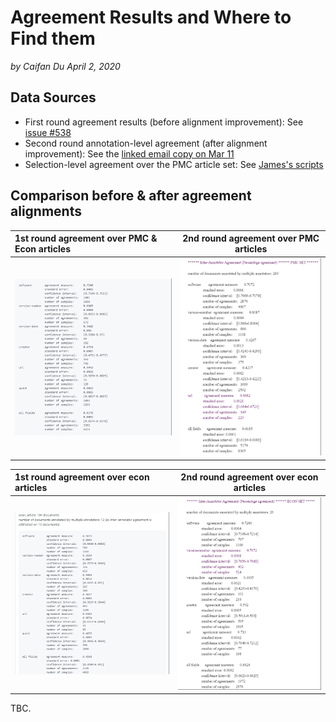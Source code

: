 # Agreement Results and Where to Find them
_by Caifan Du_
_April 2, 2020_

## Data Sources

- First round agreement results (before alignment improvement): See [issue #538](https://github.com/howisonlab/softcite-dataset/issues/538)
- Second round annotation-level agreement (after alignment improvement): See the [linked email copy on Mar 11](https://github.com/howisonlab/softcite-dataset/blob/master/docs/memo/agreement-after-alignment-improvements_2020-03-11.pdf)
- Selection-level agreement over the PMC article set: See [James's scripts](https://github.com/howisonlab/softcite-dataset/blob/master/code/locateFullQuotesInPDF.Rmd)

## Comparison before & after agreement alignments
1st round agreement over PMC & Econ articles | 2nd round agreement over PMC articles
:--------------------------------------------|:--------------------------------------------:
![](https://raw.githubusercontent.com/caifand/softcite-dataset/master/docs/memo/agreement1_all.png)|![](https://raw.githubusercontent.com/caifand/softcite-dataset/master/docs/memo/agreement2_PMC.png)

1st round agreement over econ articles | 2nd round agreement over econ articles
:--------------------------------------|:--------------------------------------:
![](https://raw.githubusercontent.com/caifand/softcite-dataset/master/docs/memo/agreement1_econ.png)|![](https://raw.githubusercontent.com/caifand/softcite-dataset/master/docs/memo/agreement2_econ.png)

TBC.
